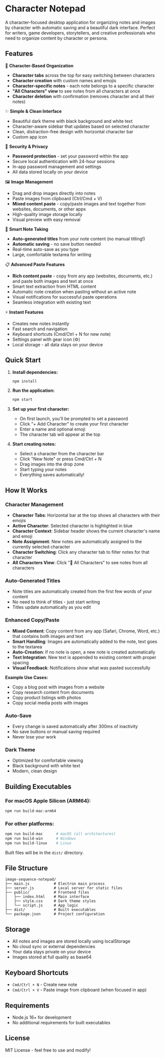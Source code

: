 # Character Notepad

A character-focused desktop application for organizing notes and images by character with automatic saving and a beautiful dark interface. Perfect for writers, game developers, storytellers, and creative professionals who need to organize content by character or persona.

## Features

👥 **Character-Based Organization**
- **Character tabs** across the top for easy switching between characters
- **Character creation** with custom names and emojis
- **Character-specific notes** - each note belongs to a specific character
- **"All Characters" view** to see notes from all characters at once
- **Character deletion** with confirmation (removes character and all their notes)

✨ **Simple & Clean Interface**
- Beautiful dark theme with black background and white text
- Character-aware sidebar that updates based on selected character
- Clean, distraction-free design with horizontal character bar
- Custom app icon

🔐 **Security & Privacy**
- **Password protection** - set your password within the app
- Secure local authentication with 24-hour sessions
- In-app password management and settings
- All data stored locally on your device

🖼️ **Image Management**
- Drag and drop images directly into notes
- Paste images from clipboard (Ctrl/Cmd + V)
- **Mixed content paste** - copy/paste images and text together from websites, documents, or other apps
- High-quality image storage locally
- Visual preview with easy removal

📝 **Smart Note Taking**
- **Auto-generated titles** from your note content (no manual titling!)
- **Automatic saving** - no save button needed
- Real-time auto-save as you type
- Large, comfortable textarea for writing

📋 **Advanced Paste Features**
- **Rich content paste** - copy from any app (websites, documents, etc.) and paste both images and text at once
- Smart text extraction from HTML content
- Automatic note creation when pasting without an active note
- Visual notifications for successful paste operations
- Seamless integration with existing text

⚡ **Instant Features**
- Creates new notes instantly
- Fast search and navigation
- Keyboard shortcuts (Cmd/Ctrl + N for new note)
- Settings panel with gear icon (⚙️)
- Local storage - all data stays on your device

## Quick Start

1. **Install dependencies:**
   ```bash
   npm install
   ```

2. **Run the application:**
   ```bash
   npm start
   ```

3. **Set up your first character:**
   - On first launch, you'll be prompted to set a password
   - Click "+ Add Character" to create your first character
   - Enter a name and optional emoji
   - The character tab will appear at the top

4. **Start creating notes:**
   - Select a character from the character bar
   - Click "New Note" or press Cmd/Ctrl + N  
   - Drag images into the drop zone
   - Start typing your notes
   - Everything saves automatically!

## How It Works

### Character Management
- **Character Tabs**: Horizontal bar at the top shows all characters with their emojis
- **Active Character**: Selected character is highlighted in blue
- **Character Context**: Sidebar header shows the current character's name and emoji
- **Note Assignment**: New notes are automatically assigned to the currently selected character
- **Character Switching**: Click any character tab to filter notes for that character
- **All Characters View**: Click "👥 All Characters" to see notes from all characters

### Auto-Generated Titles
- Note titles are automatically created from the first few words of your content
- No need to think of titles - just start writing
- Titles update automatically as you edit

### Enhanced Copy/Paste
- **Mixed Content**: Copy content from any app (Safari, Chrome, Word, etc.) that contains both images and text
- **Smart Handling**: Images are automatically added to the note, text goes to the textarea
- **Auto-Creation**: If no note is open, a new note is created automatically
- **Text Integration**: New text is appended to existing content with proper spacing
- **Visual Feedback**: Notifications show what was pasted successfully

**Example Use Cases:**
- Copy a blog post with images from a website
- Copy research content from documents
- Copy product listings with photos
- Copy social media posts with images

### Auto-Save
- Every change is saved automatically after 300ms of inactivity
- No save buttons or manual saving required
- Never lose your work

### Dark Theme
- Optimized for comfortable viewing
- Black background with white text
- Modern, clean design

## Building Executables

### For macOS Apple Silicon (ARM64):
```bash
npm run build-mac-arm64
```

### For other platforms:
```bash
npm run build-mac      # macOS (all architectures)
npm run build-win      # Windows
npm run build-linux    # Linux
```

Built files will be in the `dist/` directory.

## File Structure

```
image-sequence-notepad/
├── main.js           # Electron main process
├── server.js         # Local server for static files
├── public/           # Frontend files
│   ├── index.html    # Main interface
│   ├── style.css     # Dark theme styles
│   └── script.js     # App logic
├── dist/             # Built executables
└── package.json      # Project configuration
```

## Storage

- All notes and images are stored locally using localStorage
- No cloud sync or external dependencies
- Your data stays private on your device
- Images stored at full quality as base64

## Keyboard Shortcuts

- `Cmd/Ctrl + N` - Create new note
- `Cmd/Ctrl + V` - Paste image from clipboard (when focused in app)

## Requirements

- Node.js 16+ for development
- No additional requirements for built executables

## License

MIT License - feel free to use and modify! 